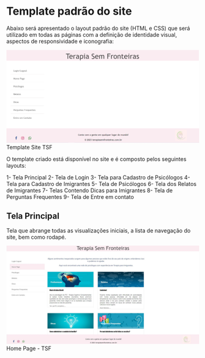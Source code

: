 # Template padrão do site

Abaixo será apresentado o layout padrão do site (HTML e CSS) que será utilizado em todas as páginas com a definição de identidade visual, aspectos de responsividade e iconografia:


![template Site TSF](img/Template.jpg)Template Site TSF

O template criado está disponível no site       e é composto pelos seguintes layouts:

1- Tela Principal
2- Tela de Login
3- Tela para Cadastro de Psicólogos
4- Tela para Cadastro de Imigrantes
5- Tela de Psicólogos
6- Tela dos Relatos de Imigrantes
7- Telas Contendo Dicas para Imigrantes 
8- Tela de Perguntas Frequentes
9- Tela de Entre em contato

## Tela Principal

Tela que abrange todas as visualizações iniciais, a lista de navegação do site, bem como rodapé.


![Home_Page](img/Home_Page.jpg) Home Page - TSF
